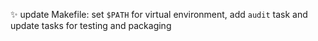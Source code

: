 :sparkles: update Makefile: set `$PATH` for virtual environment, add `audit` task and update tasks for testing and packaging
